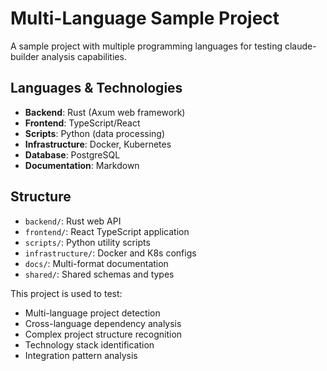 # Multi-Language Sample Project

A sample project with multiple programming languages for testing claude-builder analysis capabilities.

## Languages & Technologies
- **Backend**: Rust (Axum web framework)
- **Frontend**: TypeScript/React
- **Scripts**: Python (data processing)
- **Infrastructure**: Docker, Kubernetes
- **Database**: PostgreSQL
- **Documentation**: Markdown

## Structure
- `backend/`: Rust web API
- `frontend/`: React TypeScript application
- `scripts/`: Python utility scripts
- `infrastructure/`: Docker and K8s configs
- `docs/`: Multi-format documentation
- `shared/`: Shared schemas and types

This project is used to test:
- Multi-language project detection
- Cross-language dependency analysis
- Complex project structure recognition
- Technology stack identification
- Integration pattern analysis